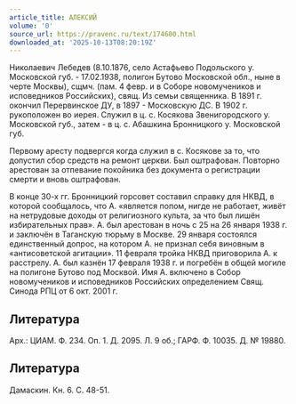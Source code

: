 ```yaml
---
article_title: АЛЕКСИЙ
volume: '0'
source_url: https://pravenc.ru/text/174600.html
downloaded_at: '2025-10-13T08:20:19Z'
---
```


Николаевич Лебедев (8.10.1876, село Астафьево Подольского у. Московской губ. - 17.02.1938, полигон Бутово Московской обл., ныне в черте Москвы), сщмч. (пам. 4 февр. и в Соборе новомучеников и исповедников Российских), свящ. Из семьи священника. В 1891 г. окончил Перервинское ДУ, в 1897 - Московскую ДС. В 1902 г. рукоположен во иерея. Служил в ц. с. Косякова Звенигородского у. Московской губ., затем - в ц. с. Абашкина Бронницкого у. Московской губ.

Первому аресту подвергся когда служил в с. Косякове за то, что допустил сбор средств на ремонт церкви. Был оштрафован. Повторно арестован за отпевание покойника без документа о регистрации смерти и вновь оштрафован.

В конце 30-х гг. Бронницкий горсовет составил справку для НКВД, в которой сообщалось, что А. «является попом, нигде не работает, живёт на нетрудовые доходы от религиозного культа, за что был лишён избирательных прав». А. был арестован в ночь с 25 на 26 января 1938 г. и заключён в Таганскую тюрьму в Москве. 29 января состоялся единственный допрос, на котором А. не признал себя виновным в «антисоветской агитации». 11 февраля тройка НКВД приговорила А. к расстрелу. А. был казнён 17 февраля 1938 г. и погребён в общей могиле на полигоне Бутово под Москвой. Имя А. включено в Собор новомучеников и исповедников Российских определением Свящ. Синода РПЦ от 6 окт. 2001 г.

## Литература

Арх.: ЦИАМ. Ф. 234. Оп. 1. Д. 2095. Л. 9 об.; ГАРФ. Ф. 10035. Д. № 19880.

## Литература

Дамаскин. Кн. 6. С. 48-51.
